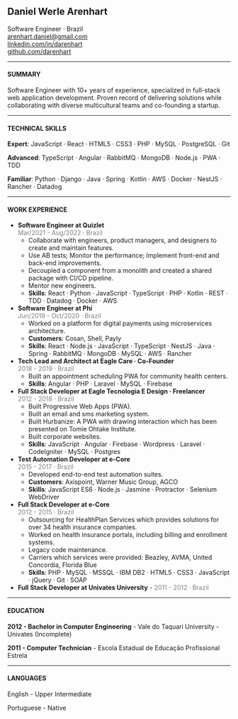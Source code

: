 ## Daniel Werle Arenhart

Software Engineer · Brazil <br>
<arenhart.daniel@gmail.com> <br>
[linkedin.com/in/darenhart](http://linkedin.com/in/darenhart) <br>
[github.com/darenhart](http://github.com/darenhart) <br>

------

#### SUMMARY

Software Engineer with 10+ years of experience, specialized in full-stack web application development. Proven record of delivering solutions while collaborating with diverse multicultural teams and co-founding a startup.

--------

#### TECHNICAL SKILLS

**Expert**: JavaScript · React · HTML5 · CSS3 · PHP · MySQL · PostgreSQL · Git

**Advanced**: TypeScript · Angular · RabbitMQ · MongoDB · Node.js · PWA · TDD

**Familiar**: Python · Django · Java · Spring · Kotlin · AWS · Docker · NestJS  · Rancher · Datadog

--------

#### WORK EXPERIENCE

- **Software Engineer at Quizlet**<br>
  <span style="color: grey; font-size: 14px">Mar/2021 - Aug/2022 · Brazil</span>
  - Collaborate with engineers, product managers, and designers to create and maintain features.
  - Use AB tests; Monitor the performance; Implement front-end and back-end improvements.
  - Decoupled a component from a monolith and created a shared package with CI/CD pipeline.
  - Mentor new engineers.
  - **Skills**: React · Python · JavaScript · TypeScript · PHP · Kotlin · REST · TDD · Datadog · Docker · AWS
- **Software Engineer at Phi**<br>
  <span style="color: grey; font-size: 14px">Jun/2019 - Oct/2020 · Brazil</span>
  - Worked on a platform for digital payments using microservices architecture.
  - **Customers**: Cosan, Shell, Payly
  - **Skills**: React · Node.js · JavaScript · TypeScript · NestJS · Java · Spring · RabbitMQ · MongoDB · MySQL · AWS · Rancher
- **Tech Lead and Architect at Eagle Care · Co-Founder**<br>
  <span style="color: grey; font-size: 14px">2018 - 2019 · Brazil</span>
  - Built an appointment scheduling PWA for community health centers.
  - **Skills**: Angular · PHP · Laravel · MySQL · Firebase
- **Full Stack Developer at Eagle Tecnologia E Design · Freelancer** <br>
  <span style="color: grey; font-size: 14px">2012 - 2018 · Brazil</span>
  - Built Progressive Web Apps (PWA).
  - Built an email and sms marketing system.
  - Built Hurbanize: A PWA with drawing interaction which has been presented on Tomie Ohtake Institute.
  - Built corporate websites.
  - **Skills**: JavaScript · Angular · Firebase · Wordpress · Laravel · CodeIgniter · MySQL · Postgres
- **Test Automation Developer at e-Core**<br>
  <span style="color: grey; font-size: 14px">2015 - 2017 · Brazil</span>
  - Developed end-to-end test automation suites.
  - **Customers**: Axispoint, Warner Music Group, AGCO
  - **Skills**: JavaScript ES6 · Node.js · Jasmine · Protractor · Selenium WebDriver
- **Full Stack Developer at e-Core**<br>
  <span style="color: grey; font-size: 14px">2012 - 2015 · Brazil</span>
  - Outsourcing for HealthPlan Services which provides solutions for over 34 health insurance companies.
  - Worked on health insurance portals, including billing and enrollment systems.
  - Legacy code maintenance.
  - Carriers which services were provided: Beazley, AVMA, United Concordia, Florida Blue
  - **Skills**: PHP · MySQL · MSSQL · IBM DB2 · HTML5 · CSS3 · JavaScript · jQuery · Git · SOAP
- **Full Stack Developer at Univates University** - <span style="color: grey; font-size: 14px">2011 - 2012 · Brazil</span>

---------

#### EDUCATION

**2012 - Bachelor in Computer Engineering** - Vale do Taquari University - Univates (Incomplete)

**2011 - Computer Technician** - Escola Estadual de Educação Profissional Estrela

--------------

#### LANGUAGES

English - Upper Intermediate

Portuguese - Native

